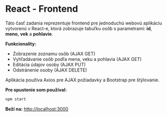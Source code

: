 # React - Frontend

Táto časť zadania reprezentuje frontend pre jednoduchú webovú aplikáciu vytvorenú v React-e, ktorá zobrazuje tabuľku osôb s parametrami: **id**, **meno**, **vek** a **pohlavie**.

**Funkcionality:**
- Zobrazenie zoznamu osôb (AJAX GET)
- Vyhľadávanie osôb podľa mena, veku a pohlavia (AJAX GET)
- Editácia údajov osoby (AJAX PUT)
- Odstránenie osoby (AJAX DELETE)

Aplikácia používa Axios pre AJAX požiadavky a Bootstrap pre štýlovanie.

**Pre spustenie som používal:**
```bash
npm start
```

**Beží na:** [http://localhost:3000](http://localhost:3000)

